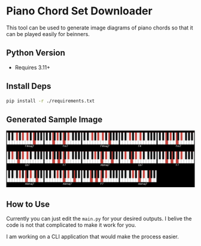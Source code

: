 # Piano Chord Set Downloader

This tool can be used to generate image diagrams of piano chords so that it can be played easily for beinners.

## Python Version
- Requires 3.11+

## Install Deps
```bash
pip install -r ./requirements.txt
```

## Generated Sample Image

![sxx](./sample.png)


## How to Use

Currently you can just edit the `main.py` for your desired outputs. I belive the code is not that complicated to make it work for you.

I am working on a CLI application that would make the process easier.
